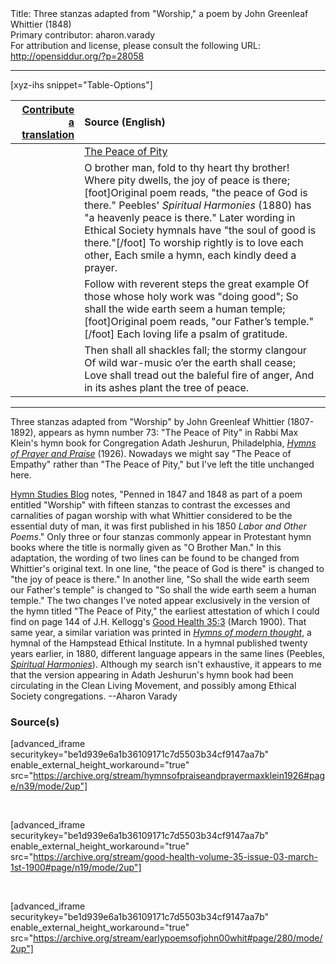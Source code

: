 <html>
<head></head>
<body>
Title: Three stanzas adapted from "Worship," a poem by John Greenleaf Whittier (1848)<br />
Primary contributor: aharon.varady<br />
For attribution and license, please consult the following URL: <a href="http://opensiddur.org/?p=28058">http://opensiddur.org/?p=28058</a>
<p />
<hr />

[xyz-ihs snippet="Table-Options"]<table style="margin-left: auto; margin-right: auto;" class="draggable">
<thead><tr><th id="x" style="text-align: right;"><a href="/contributing/upload/">Contribute a translation</a></th><th style="text-align: left;">Source (English)</th></tr></thead>
<tbody>
<tr><td style="vertical-align:top;">
<div class="liturgy" lang="he">

</span></div></td>
 
<td style="vertical-align:top;">
<div class="english" lang="en">
<u>The Peace of Pity</u>
</div></td></tr>


<tr><td style="vertical-align:top;">
<div class="liturgy" lang="he">

</span></div></td>
 
<td style="vertical-align:top;">
<div class="english" lang="en">
O brother man, fold to thy heart thy brother! 
Where pity dwells, the joy of peace is there;[foot]Original poem reads, "the peace of God is there." Peebles' <em>Spiritual Harmonies</em> (1880) has "a heavenly peace is there." Later wording in Ethical Society hymnals have "the soul of good is there."[/foot] 
To worship rightly is to love each other, 
Each smile a hymn, each kindly deed a prayer. 
</div></td></tr>


<tr><td style="vertical-align:top;">
<div class="liturgy" lang="he">

</span></div></td>
 
<td style="vertical-align:top;">
<div class="english" lang="en">
Follow with reverent steps the great example 
Of those whose holy work was "doing good"; 
So shall the wide earth seem a human temple;[foot]Original poem reads, "our Father’s temple."[/foot] 
Each loving life a psalm of gratitude. 
</div></td></tr>


<tr><td style="vertical-align:top;">
<div class="liturgy" lang="he">

</span></div></td>
 
<td style="vertical-align:top;">
<div class="english" lang="en">
Then shall all shackles fall; the stormy clangour 
Of wild war-music o’er the earth shall cease; 
Love shall tread out the baleful fire of anger, 
And in its ashes plant the tree of peace. 
</div></td></tr>
</tbody></table>

<hr />

Three stanzas adapted from "Worship" by John Greenleaf Whittier (1807-1892), appears as hymn number 73: "The Peace of Pity" in Rabbi Max Klein's hymn book for Congregation Adath Jeshurun, Philadelphia, <em><a href="https://opensiddur.org/compilations/hymn-books/hymns-of-praise-and-prayer-by-max-klein-for-congregation-adath-jeshurun-philadelphia-1926/">Hymns of Prayer and Praise</a></em> (1926). Nowadays we might say "The Peace of Empathy" rather than "The Peace of Pity," but I've left the title unchanged here.

<a href="https://hymnstudiesblog.wordpress.com/2009/04/21/quoto-brother-manquot/">Hymn Studies Blog</a> notes, "Penned in 1847 and 1848 as part of a poem entitled "Worship" with fifteen stanzas to contrast the excesses and carnalities of pagan worship with what Whittier considered to be the essential duty of man, it was first published in his 1850 <em>Labor and Other Poems</em>." Only three or four stanzas commonly appear in Protestant hymn books where the title is normally given as "O Brother Man." In this adaptation, the wording of two lines can be found to be changed from Whittier's original text. In one line, "the peace of God is there" is changed to "the joy of peace is there." In another line, "So shall the wide earth seem our Father's temple" is changed to "So shall the wide earth seem a human temple." The two changes I've noted appear exclusively in the version of the hymn titled "The Peace of Pity," the earliest attestation of which I could find on page 144 of J.H. Kellogg's <a href="https://archive.org/details/good-health-volume-35-issue-03-march-1st-1900/page/n19">Good Health 35:3</a> (March 1900). That same year, a similar variation was printed in <em><a href="https://archive.org/details/hymnsofmoderntho00londuoft/page/16">Hymns of modern thought</a></em>, a hymnal of the Hampstead Ethical Institute. In a hymnal published twenty years earlier, in 1880, different language appears in the same lines (Peebles, <em><a href="https://archive.org/details/spiritualharmoni00peeb/page/80">Spiritual Harmonies</a></em>). Although my search isn't exhaustive, it appears to me that the version appearing in Adath Jeshurun's hymn book had been circulating in the Clean Living Movement, and possibly among Ethical Society congregations. --Aharon Varady

<h3>Source(s)</h3>

[advanced_iframe securitykey="be1d939e6a1b36109171c7d5503b34cf9147aa7b" enable_external_height_workaround="true" src="https://archive.org/stream/hymnsofpraiseandprayermaxklein1926#page/n39/mode/2up"]

&nbsp;

[advanced_iframe securitykey="be1d939e6a1b36109171c7d5503b34cf9147aa7b" enable_external_height_workaround="true" src="https://archive.org/stream/good-health-volume-35-issue-03-march-1st-1900#page/n19/mode/2up"]

&nbsp;

[advanced_iframe securitykey="be1d939e6a1b36109171c7d5503b34cf9147aa7b" enable_external_height_workaround="true" src="https://archive.org/stream/earlypoemsofjohn00whit#page/280/mode/2up"]

&nbsp;
</body>
</html>